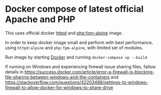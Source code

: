 # Docker compose of latest official Apache and PHP

This uses official docker [httpd](https://github.com/docker-library/httpd) and [php:fpm-alpine](https://github.com/docker-library/php) image.

In order to keep docker image small and perform with best performance, using `httpd:alpine` and `php:fpm-alpine`, with limited set of modules.

Run image by starting [Docker](https://www.docker.com/products/docker-desktop) and running `docker-compose up --build`

If running on Windows and experiencing firewall issue sharing files, fallow details in <https://success.docker.com/article/error-a-firewall-is-blocking-file-sharing-between-windows-and-the-containers> and <https://stackoverflow.com/questions/42203488/settings-to-windows-firewall-to-allow-docker-for-windows-to-share-drive>
